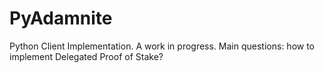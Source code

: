 # PyAdamnite
Python Client Implementation. A work in progress. Main questions: how to implement Delegated Proof of Stake?
